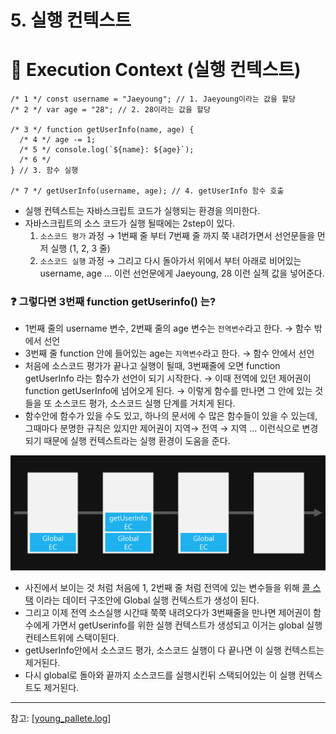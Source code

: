 # 5. 실행 컨텍스트

# 🔖 Execution Context (실행 컨텍스트)

```tsx
/* 1 */ const username = "Jaeyoung"; // 1. Jaeyoung이라는 값을 할당
/* 2 */ var age = "28"; // 2. 28이라는 값을 할당

/* 3 */ function getUserInfo(name, age) {
  /* 4 */ age -= 1;
  /* 5 */ console.log(`${name}: ${age}`);
  /* 6 */
} // 3. 함수 실행

/* 7 */ getUserInfo(username, age); // 4. getUserInfo 함수 호출
```

- 실행 컨텍스트는 자바스크립트 코드가 실행되는 환경을 의미한다.
- 자바스크립트의 소스 코드가 실행 될때에는 2step이 있다.
  1. `소스코드 평가` 과정 → 1번째 줄 부터 7번째 줄 까지 쭉 내려가면서 선언문들을 먼저 실행 (1, 2, 3 줄)
  2. `소스코드 실행` 과정 → 그리고 다시 돌아가서 위에서 부터 아래로 비어있는 username, age ... 이런 선언문에게 Jaeyoung, 28 이런 실젝 값을 넣어준다.

### ❓ 그렇다면 3번째 function getUserinfo() 는?

- 1번째 줄의 username 변수, 2번째 줄의 age 변수는 `전역변수`라고 한다. → 함수 밖에서 선언
- 3번째 줄 function 안에 들어있는 age는 `지역변수`라고 한다. → 함수 안에서 선언
- 처음에 소스코드 평가가 끝나고 실행이 될때, 3번째줄에 오면 function getUserInfo 라는 함수가 선언이 되기 시작한다. → 이때 전역에 있던 제어권이 function getUserInfo에 넘어오게 된다. → 이렇게 함수를 만나면 그 안에 있는 것들을 또 소스코드 평가, 소스코드 실행 단계를 거치게 된다.
- 함수안에 함수가 있을 수도 있고, 하나의 문서에 수 많은 함수들이 있을 수 있는데, 그때마다 분명한 규칙은 있지만 제어권이 지역→ 전역 → 지역 ... 이런식으로 변경 되기 때문에 실행 컨텍스트라는 실행 환경이 도움을 준다.

<img src="./Images/1.png"/>

- 사진에서 보이는 것 처럼 처음에 1, 2번째 줄 처럼 전역에 있는 변수들을 위해 [콜 스택](https://www.notion.so/f7ea9f1557b64e4c83ede0936b4a6f93) 이라는 데이터 구조안에 Global 실행 컨텍스트가 생성이 된다.
- 그리고 이제 전역 소스실행 시간때 쭉쭉 내려오다가 3번째줄을 만나면 제어권이 함수에게 가면서 getUserinfo를 위한 실행 컨텍스트가 생성되고 이거는 global 실행 컨테스트위에 스택이된다.
- getUserInfo안에서 소스코드 평가, 소스코드 실행이 다 끝나면 이 실행 컨텍스트는 제거된다.
- 다시 global로 돌아와 끝까지 소스코드를 실행시킨뒤 스택되어있는 이 실행 컨텍스트도 제거된다.

---

참고: [[young_pallete.log](https://velog.io/@young_pallete/JavaScript-%EC%8B%A4%ED%96%89-%EC%BB%A8%ED%85%8D%EC%8A%A4%ED%8A%B8%EB%A5%BC-%ED%8C%8C%ED%97%A4%EC%B3%90-%EB%B3%B4%EC%9E%90)]
